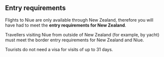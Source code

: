 ## Entry requirements

Flights to Niue are only available through New Zealand, therefore you will have had to meet the **entry requirements for New Zealand**.

Travellers visiting Niue from outside of New Zealand (for example, by yacht) must meet the border entry requirements for New Zealand and Niue.

Tourists do not need a visa for visits of up to 31 days.